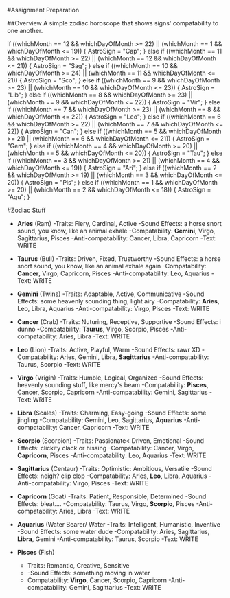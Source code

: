 #Assignment Preparation

##Overview
A simple zodiac horoscope that shows signs' compatability to one another.

if ((whichMonth == 12 && whichDayOfMonth >= 22) || (whichMonth == 1 && whichDayOfMonth <= 19)) {
  AstroSign = "Cap";
} else if ((whichMonth == 11 && whichDayOfMonth >= 22) || (whichMonth == 12 && whichDayOfMonth <= 21)) {
  AstroSign = "Sag";
} else if ((whichMonth == 10 && whichDayOfMonth >= 24) || (whichMonth == 11 && whichDayOfMonth <= 21)) {
  AstroSign = "Sco";
} else if ((whichMonth == 9 && whichDayOfMonth >= 23) || (whichMonth == 10 && whichDayOfMonth <= 23)) {
  AstroSign = "Lib";
} else if ((whichMonth == 8 && whichDayOfMonth >= 23) || (whichMonth == 9 && whichDayOfMonth <= 22)) {
  AstroSign = "Vir";
} else if ((whichMonth == 7 && whichDayOfMonth >= 23) || (whichMonth == 8 && whichDayOfMonth <= 22)) {
  AstroSign = "Leo";
} else if ((whichMonth == 6 && whichDayOfMonth >= 22) || (whichMonth == 7 && whichDayOfMonth <= 22)) {
  AstroSign = "Can";
} else if ((whichMonth == 5 && whichDayOfMonth >= 21) || (whichMonth == 6 && whichDayOfMonth <= 21)) {
  AstroSign = "Gem";
} else if ((whichMonth == 4 && whichDayOfMonth >= 20) || (whichMonth == 5 && whichDayOfMonth <= 20)) {
  AstroSign = "Tau";
} else if ((whichMonth == 3 && whichDayOfMonth >= 21) || (whichMonth == 4 && whichDayOfMonth <= 19)) {
  AstroSign = "Ari";
} else if ((whichMonth == 2 && whichDayOfMonth >= 19) || (whichMonth == 3 && whichDayOfMonth <= 20)) {
  AstroSign = "Pis";
} else if ((whichMonth == 1 && whichDayOfMonth >= 20) || (whichMonth == 2 && whichDayOfMonth <= 18)) {
  AstroSign = "Aqu";
}

#Zodiac Stuff

- **Aries** (Ram)
  -Traits: Fiery, Cardinal, Active
  -Sound Effects: a horse snort sound, you know, like an animal exhale
  -Compatability: **Gemini**, Virgo, Sagittarius, Pisces
  -Anti-compatability: Cancer, Libra, Capricorn
  -Text: WRITE

- **Taurus** (Bull)
   -Traits: Driven, Fixed, Trustworthy
   -Sound Effects: a horse snort sound, you know, like an animal exhale again
   -Compatability: **Cancer**, Virgo, Capricorn, Pisces
   -Anti-compatability: Leo, Aquarius
   -Text: WRITE

- **Gemini** (Twins)
  -Traits: Adaptable, Active, Communicative
  -Sound Effects: some heavenly sounding thing, light airy
  -Compatability: **Aries**, Leo, Libra, Aquarius
  -Anti-compatability: Virgo, Pisces
  -Text: WRITE

- **Cancer** (Crab)
  -Traits: Nuturing, Receptive, Supportive
  -Sound Effects: i dunno
  -Compatability: **Taurus**, Virgo, Scorpio, Pisces
  -Anti-compatability: Aries, Libra
  -Text: WRITE

- **Leo** (Lion)
  -Traits: Active, Playful, Warm
  -Sound Effects: rawr XD
  -Compatability: Aries, Gemini, Libra, **Sagittarius**
  -Anti-compatability: Taurus, Scorpio
  -Text: WRITE

- **Virgo** (Vrigin)
  -Traits: Humble, Logical, Organized
  -Sound Effects: heavenly sounding stuff, like mercy's beam
  -Compatability: **Pisces**, Cancer, Scorpio, Capricorn
  -Anti-compatability: Gemini, Sagittarius
  -Text: WRITE

- **Libra** (Scales)
  -Traits: Charming, Easy-going
  -Sound Effects: some jingling
  -Compatability: Gemini, Leo, Sagittarius, **Aquarius**
  -Anti-compatability: Cancer, Capricorn
  -Text: WRITE

- **Scorpio** (Scorpion)
  -Traits: Passionate< Driven, Emotional
  -Sound Effects: clickity clack or hissing
  -Compatability: Cancer, Virgo, **Capricorn**, Pisces
  -Anti-compatability: Leo, Aquarius
  -Text: WRITE

- **Sagittarius** (Centaur)
  -Traits: Optimistic: Ambitious, Versatile
  -Sound Effects: neigh? clip clop
  -Compatability: Aries, **Leo**, Libra, Aquarius
  -Anti-compatability: Virgo, Pisces
  -Text: WRITE

- **Capricorn** (Goat)
  -Traits: Patient, Responsible, Determined
  -Sound Effects: bleat....
  -Compatability: Taurus, Virgo, **Scorpio**, Pisces
  -Anti-compatability: Aries, Libra
  -Text: WRITE

- **Aquarius** (Water Bearer/ Water
  -Traits: Intelligent, Humanistic, Inventive
  -Sound Effects: some water dude
  -Compatability: Aries, Sagittarius, **Libra**, Gemini
  -Anti-compatability: Taurus, Scorpio
  -Text: WRITE

- **Pisces** (Fish)
  - Traits: Romantic, Creative, Sensitive
  - -Sound Effects: something moving in water
  - Compatability: **Virgo**, Cancer, Scorpio, Capricorn
  -Anti-compatability: Gemini, Sagittarius
  -Text: WRITE
